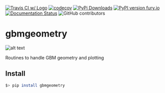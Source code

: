 [![Travis CI w/ Logo](https://img.shields.io/travis/grburgess/gbmgeometry/master.svg?logo=travis)](https://travis-ci.org/grburgess/gbmgeometry)  [![codecov](https://codecov.io/gh/grburgess/gbmgeometry/branch/master/graph/badge.svg)](https://codecov.io/gh/grburgess/gbmgeometry)
[![PyPi Downloads](http://pepy.tech/badge/gbmgeometry)](http://pepy.tech/project/gbmgeometry)
[![PyPI version fury.io](https://badge.fury.io/py/gbmgeometry.svg)](https://pypi.python.org/pypi/gbmgeometry/)
[![Documentation Status](https://readthedocs.org/projects/gbmgeometry/badge/?version=latest)](https://gbmgeometry.readthedocs.io/?badge=latest)
![GitHub contributors](https://img.shields.io/github/contributors/grburgess/gbmgeometry)


# gbmgeometry
![alt text](https://raw.githubusercontent.com/grburgess/gbmgeometry/master/logo.png)

Routines to handle GBM geometry and plotting 

## Install

```bash
$> pip install gbmgeometry
```
